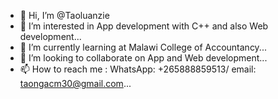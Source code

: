 - 👋 Hi, I’m @Taoluanzie
- 👀 I’m interested in App development with C++ and also Web development...
- 🌱 I’m currently learning at Malawi College of Accountancy...
- 💞️ I’m looking to collaborate on App and Web development...
- 📫 How to reach me : WhatsApp: +265888859513/ email: taongacm30@gmail.com...

<!---
Taoluanzie/Taoluanzie is a ✨ special ✨ repository because its `README.md` (this file) appears on your GitHub profile.
You can click the Preview link to take a look at your changes.
--->
